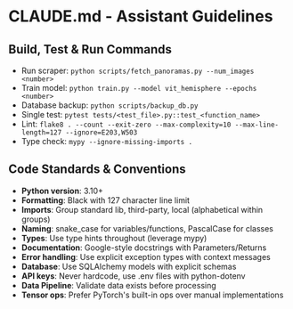 # CLAUDE.md - Assistant Guidelines

## Build, Test & Run Commands
- Run scraper: `python scripts/fetch_panoramas.py --num_images <number>`
- Train model: `python train.py --model vit_hemisphere --epochs <number>`
- Database backup: `python scripts/backup_db.py`
- Single test: `pytest tests/<test_file>.py::test_<function_name>`
- Lint: `flake8 . --count --exit-zero --max-complexity=10 --max-line-length=127 --ignore=E203,W503`
- Type check: `mypy --ignore-missing-imports .`

## Code Standards & Conventions
- **Python version**: 3.10+
- **Formatting**: Black with 127 character line limit
- **Imports**: Group standard lib, third-party, local (alphabetical within groups)
- **Naming**: snake_case for variables/functions, PascalCase for classes
- **Types**: Use type hints throughout (leverage mypy)
- **Documentation**: Google-style docstrings with Parameters/Returns
- **Error handling**: Use explicit exception types with context messages
- **Database**: Use SQLAlchemy models with explicit schemas
- **API keys**: Never hardcode, use .env files with python-dotenv
- **Data Pipeline**: Validate data exists before processing
- **Tensor ops**: Prefer PyTorch's built-in ops over manual implementations